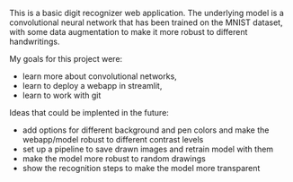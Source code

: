 This is a basic digit recognizer web application. The underlying model is a convolutional neural network that has been trained on the MNIST dataset, with some data augmentation to make it more robust to different handwritings.

My goals for this project were:
  - learn more about convolutional networks,
  - learn to deploy a webapp in streamlit,
  - learn to work with git

Ideas that could be implented in the future:
  - add options for different background and pen colors and make the webapp/model robust to different contrast levels
  - set up a pipeline to save drawn images and retrain model with them
  - make the model more robust to random drawings
  - show the recognition steps to make the model more transparent

